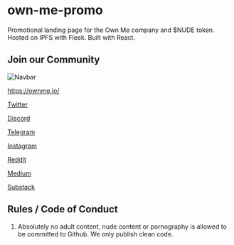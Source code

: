 # own-me-promo
Promotional landing page for the Own Me company and $NUDE token. Hosted on IPFS with Fleek. Built with React.

## Join our Community

![Navbar](https://user-images.githubusercontent.com/27584221/137842947-f80ab90a-cbba-4382-b729-dfb94e0e32f0.png)

https://ownme.io/

[Twitter](https://twitter.com/own_me_nft)

[Discord](https://discord.gg/Ww5nckNGpS)

[Telegram](https://t.me/own_me_nft)

[Instagram](https://www.instagram.com/own_me_nft/)

[Reddit](https://www.reddit.com/r/OwnMeNFT/)

[Medium](https://medium.com/@own.me.nft)

[Substack](https://ownme.substack.com/)

## Rules / Code of Conduct

1. Absolutely no adult content, nude content or pornography is allowed to be committed to Github. We only publish clean code.
